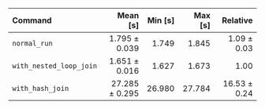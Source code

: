 | Command | Mean [s] | Min [s] | Max [s] | Relative |
|:---|---:|---:|---:|---:|
| `normal_run` | 1.795 ± 0.039 | 1.749 | 1.845 | 1.09 ± 0.03 |
| `with_nested_loop_join` | 1.651 ± 0.016 | 1.627 | 1.673 | 1.00 |
| `with_hash_join` | 27.285 ± 0.295 | 26.980 | 27.784 | 16.53 ± 0.24 |
